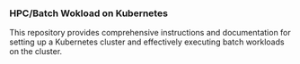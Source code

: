### HPC/Batch Wokload on Kubernetes 

This repository provides comprehensive instructions and documentation for setting up a Kubernetes cluster and effectively executing batch workloads on the cluster.